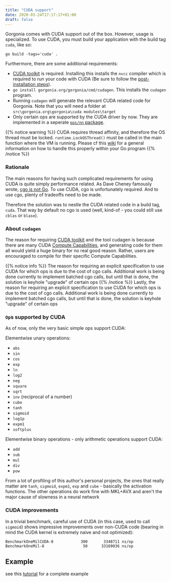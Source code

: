 ```yaml
---
title: "CUDA support"
date: 2020-03-24T17:17:17+01:00
draft: false
---
```


Gorgonia comes with CUDA support out of the box. However, usage is specialized. 
To use CUDA, you must build your application with the build tag `cuda`, like so:

```shell
go build -tags='cuda' .
```

Furthermore, there are some additional requirements:

- [CUDA toolkit](https://developer.nvidia.com/cuda-toolkit) is required. Installing this installs the `nvcc` compiler which is required to run your code with CUDA (Be sure to follow the [post-installation steps](http://docs.nvidia.com/cuda/cuda-installation-guide-linux/index.html#post-installation-actions)).
- `go install gorgonia.org/gorgonia/cmd/cudagen`. This installs the `cudagen` program.
- Running `cudagen` will generate the relevant CUDA related code for Gorgonia. Note that you will need a folder at `src\gorgonia.org\gorgonia\cuda modules\target`
- Only certain ops are supported by the CUDA driver by now. They are implemented in a seperate [`ops/nn` package](https://godoc.org/github.com/gorgonia/gorgonia/ops/nn).


{{% notice warning %}}
CUDA requires thread affinity, and therefore the OS thread must be locked. `runtime.LockOSThread()` must be called in the main function where the VM is running. Please cf this [wiki](https://github.com/golang/go/wiki/LockOSThread) for a general information on how to handle this properly within your Go program 
{{% /notice %}}

### Rationale ###

The main reasons for having such complicated requirements for using CUDA is quite simply performance related. As Dave Cheney famously wrote, [cgo is not Go](https://dave.cheney.net/2016/01/18/cgo-is-not-go). To use CUDA, cgo is unfortunately required. And to use cgo, plenty of tradeoffs need to be made.

Therefore the solution was to nestle the CUDA related code in a build tag, `cuda`. That way by default no cgo is used (well, kind-of - you could still use `cblas` or `blase`).

### About `cudagen`

The reason for requiring [CUDA toolkit](https://developer.nvidia.com/cuda-toolkit) and the tool cudagen is because there are many CUDA [Compute Capabilities](http://docs.nvidia.com/cuda/cuda-c-programming-guide/index.html#compute-capabilities), and generating code for them all would yield a huge binary for no real good reason. Rather, users are encouraged to compile for their specific Compute Capabilities.

{{% notice info %}}
The reason for requiring an explicit specification to use CUDA for which ops is due to the cost of cgo calls. Additional work is being done currently to implement batched cgo calls,  but until that is done, the solution is keyhole "upgrade" of certain ops
{{% /notice %}}
Lastly, the reason for requiring an explicit specification to use CUDA for which ops is due to the cost of cgo calls. Additional work is being done currently to implement batched cgo calls,  but until that is done, the solution is keyhole "upgrade" of certain ops

### `Op`s supported by CUDA ###

As of now, only the very basic simple ops support CUDA:

Elementwise unary operations:

* `abs`
* `sin`
* `cos`
* `exp`
* `ln`
* `log2`
* `neg`
* `square`
* `sqrt`
* `inv` (reciprocal of a number)
* `cube`
* `tanh`
* `sigmoid`
* `log1p`
* `expm1`
* `softplus`

Elementwise binary operations - only arithmetic operations support CUDA:

* `add`
* `sub`
* `mul`
* `div`
* `pow`

From a lot of profiling of this author's personal projects, the ones that really matter are `tanh`, `sigmoid`, `expm1`, `exp` and `cube` - basically the activation functions. The other operations do work fine with MKL+AVX and aren't the major cause of slowness in a neural network

### CUDA improvements ###

In a trivial benchmark, careful use of CUDA (in this case, used to call `sigmoid`) shows impressive improvements over non-CUDA code (bearing in mind the CUDA kernel is extremely naive and not optimized):

```test
BenchmarkOneMilCUDA-8   	     300	   3348711 ns/op
BenchmarkOneMil-8       	      50	  33169036 ns/op
```

## Example
see this [tutorial](/tutorials/mnist-cuda/) for a complete example
